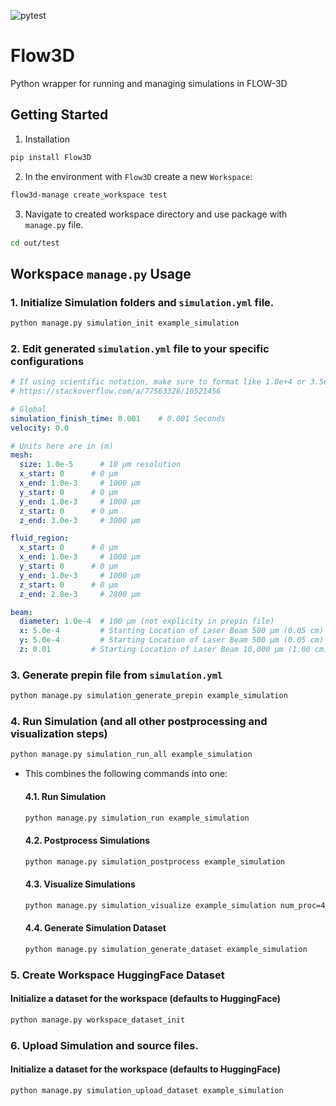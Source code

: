 ![pytest](https://github.com/ppak10/Flow3D/workflows/pytest/badge.svg)

# Flow3D
Python wrapper for running and managing simulations in FLOW-3D

## Getting Started
1. Installation
```bash
pip install Flow3D
```

2. In the environment with `Flow3D` create a new `Workspace`:
```bash
flow3d-manage create_workspace test
```

3. Navigate to created workspace directory and use package with `manage.py` file.
```bash
cd out/test
```

## Workspace `manage.py` Usage
### 1. Initialize Simulation folders and `simulation.yml` file.
```bash
python manage.py simulation_init example_simulation
```

### 2. Edit generated `simulation.yml` file to your specific configurations
```yaml
# If using scientific notation, make sure to format like 1.0e+4 or 3.5e-3
# https://stackoverflow.com/a/77563328/10521456

# Global
simulation_finish_time: 0.001    # 0.001 Seconds
velocity: 0.0

# Units here are in (m)
mesh:
  size: 1.0e-5      # 10 µm resolution
  x_start: 0      # 0 µm
  x_end: 1.0e-3     # 1000 µm
  y_start: 0      # 0 µm
  y_end: 1.0e-3     # 1000 µm
  z_start: 0      # 0 µm
  z_end: 3.0e-3     # 3000 µm

fluid_region:
  x_start: 0      # 0 µm
  x_end: 1.0e-3     # 1000 µm
  y_start: 0      # 0 µm
  y_end: 1.0e-3     # 1000 µm
  z_start: 0      # 0 µm
  z_end: 2.8e-3     # 2800 µm

beam:
  diameter: 1.0e-4  # 100 µm (not explicity in prepin file)
  x: 5.0e-4         # Starting Location of Laser Beam 500 µm (0.05 cm)
  y: 5.0e-4         # Starting Location of Laser Beam 500 µm (0.05 cm)
  z: 0.01         # Starting Location of Laser Beam 10,000 µm (1.00 cm)

```

### 3. Generate prepin file from `simulation.yml`
```bash
python manage.py simulation_generate_prepin example_simulation
```

### 4. Run Simulation (and all other postprocessing and visualization steps)
```bash
python manage.py simulation_run_all example_simulation
```
  - This combines the following commands into one:

    #### 4.1. Run Simulation
    ```bash
    python manage.py simulation_run example_simulation
    ```

    #### 4.2. Postprocess Simulations
    ```bash
    python manage.py simulation_postprocess example_simulation
    ```

    #### 4.3. Visualize Simulations
    ```bash
    python manage.py simulation_visualize example_simulation num_proc=4
    ```

    #### 4.4. Generate Simulation Dataset
    ```bash
    python manage.py simulation_generate_dataset example_simulation
    ```

### 5. Create Workspace HuggingFace Dataset
#### Initialize a dataset for the workspace (defaults to HuggingFace)
```bash
python manage.py workspace_dataset_init
```

### 6. Upload Simulation and source files.
#### Initialize a dataset for the workspace (defaults to HuggingFace)
```bash
python manage.py simulation_upload_dataset example_simulation
```

<!-- #### Upload created `flslnk` HuggingFace dataset
```bash
python manage.py huggingface_all_upload_flslnk_dataset dataset_id=<DATASET_ID>
```

#### Upload all Workspace files to HuggingFace
```bash
python manage.py huggingface_all_upload_folder dataset_id=<DATASET_ID>
``` -->
